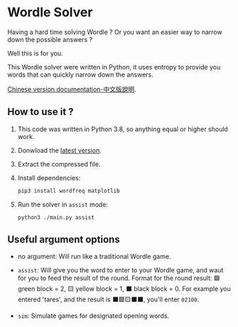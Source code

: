 # Wordle Solver

Having a hard time solving Wordle ? Or you want an easier way to narrow down the possible answers ?

Well this is for you.

This Wordle solver were written in Python, it uses entropy to provide you words that can quickly narrow down the answers.

[Chinese version documentation-中文版說明](https://github.com/Umar-Turdiev/Wordle-Solver/blob/master/readme-TraditionalChinses.md).

## How to use it ?

1. This code was written in Python 3.8, so anything equal or higher should work.

1. Donwload the [latest version](https://github.com/Umar-Turdiev/Wordle-Solver/releases/tag/1.0.0).

1. Extract the compressed file.

1. Install dependencies:

    ```sh
    pip3 install wordfreq matplotlib
    ```

1. Run the solver in `assist` mode:

    ```sh
    python3 ./main.py assist
    ```

## Useful argument options

* no argument: Will run like a traditional Wordle game.

* `assist`: Will give you the word to enter to your Wordle game, and waut for you to feed the result of the round. Format for the round result: 🟩 green block = 2, 🟨 yellow block = 1, ⬛️ black block = 0. For example you entered 'tares', and the result is ⬛️🟩🟨⬛️⬛️, you'll enter `02100`.

* `sim`: Simulate games for designated opening words.
